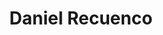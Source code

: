 ---
template: IdentityDetailPage
title: Daniel Recuenco
description: Community Member and Software Developer
image: /daniel.jpg
website: 
donationAddress: 
---